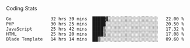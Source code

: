 Coding Stats
<!--START_SECTION:waka-->

```text
Go               32 hrs 39 mins  █████▓░░░░░░░░░░░░░░░░░░░   22.00 %
PHP              30 hrs 25 mins  █████░░░░░░░░░░░░░░░░░░░░   20.50 %
JavaScript       25 hrs 42 mins  ████▒░░░░░░░░░░░░░░░░░░░░   17.32 %
HTML             25 hrs 20 mins  ████▒░░░░░░░░░░░░░░░░░░░░   17.08 %
Blade Template   14 hrs 14 mins  ██▒░░░░░░░░░░░░░░░░░░░░░░   09.60 %
```

<!--END_SECTION:waka-->
